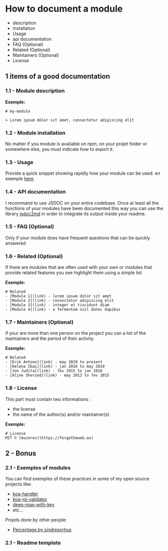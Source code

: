 
# How to document a module

- description
- installation
- Usage
- api documentation
- FAQ (Optional)
- Related (Optional)
- Maintainers (Optional)
- License

## 1 items of a good documentation

### 1.1 - Module description

**Exemple:**
```
# my-module

> Lorem ipsum dolor sit amet, consectetur adipiscing elit
```

### 1.2 - Module installation
No matter if you module is available on npm, on your projet folder or somewhere else, you must indicate how to export it.

### 1.3 - Usage
Provide a quick snippet showing rapidly how your module can be used. en exemple [here](https://github.com/muceres/deep-map-with-key#usage).

### 1.4 - API documentation

I recommand to use JSDOC on your entire codebase.
Once at least all the functions of your modules have been documented this way you can use the library [jsdoc2md](https://github.com/jsdoc2md/jsdoc-to-markdown) in order to integrate its output inside your readme.


### 1.5 - FAQ (Optional)
Only if your module does have frequent questions that can be quickly answered

### 1.6 - Related (Optional)
If there are modules that are often used with your own or modules that provide related features you see highlight them using a simple list

**Exemple:**
```
# Related
- [Module 1](link) - lorem ipsum dolor sit amet
- [Module 2](link) - consectetur adipiscing elit
- [Module 3](link) - integer et tincidunt diam
- [Module 4](link) - a fermentum nisl donec dapibus
```

### 1.7 - Maintainers (Optional)
if your are more than one person on the project you can a list of the maintainers and the period of their activity.

**Exemple:**
```
# Related
- [Erik Antoon](link) - may 2019 to present
- [Helena Ibai](link) - jan 2016 to may 2019
- [Jon Judita](link) - fev 2015 to jan 2016
- [Aline Sherzod](link) - may 2013 to fev 2015
```

### 1.8 - License
This part must contain two informations :
- the license
- the name of the author(s) and/or maintainer(s)

**Exemple:**
```
# License
MIT © [muceres](https://forgetheweb.eu)
```

## 2 - Bonus

### 2.1 - Exemples of modules

You can find exemples of these practices in some of my open source projects like:
- [koa-handler](https://github.com/muceres/koa-handler)
- [koa-joi-validator](https://github.com/muceres/koa-joi-validator)
- [deep-map-with-key](https://github.com/muceres/deep-map-with-key)
- etc...

Projets done by other people:
- [Percentage by sindresorhus](https://github.com/sindresorhus/Percentage)

### 2.1 - Readme template
